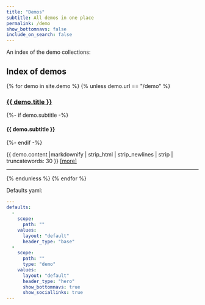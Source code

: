 ```yaml
---
title: "Demos"
subtitle: All demos in one place
permalink: /demo
show_bottomnavs: false
include_on_search: false
---
```


An index of the demo collections:

## Index of demos
{% for demo in  site.demo %}
{% unless demo.url == "/demo" %}
<article class="my-2>
  <div class="row">
    <div class="col">
      <h3 class="chulapa-links-hover-only"><a href="{{ demo.url | absolute_url | remove: ".html" }}">{{ demo.title }}</a></h3 >
      {%- if demo.subtitle -%}
      <h4>{{ demo.subtitle }}</h4>
      {%- endif -%}
    </div>
    <div class="col-4 col-md-3">
      <div class="rounded-lg chulapa-overlay-img" style="background-image: url('{{ demo.header_img | absolute_url }}')" ></div>
    </div>
  </div>
  <div class="row mt-2">
    <div class="col">
      <p>{{ demo.content |markdownify | strip_html | strip_newlines | strip |  truncatewords: 30 }}
<a href="{{ demo.url | absolute_url | remove: ".html"  }}">[more]</a></p>
    </div>
  </div>
  <hr class="bg-chulapa">
</article>
{% endunless %}
{% endfor %}

Defaults yaml:

```yaml
---
defaults:
  -
    scope:
      path: ""
    values:
      layout: "default"
      header_type: "base"
  -
    scope:
      path: ""
      type: "demo"
    values:
      layout: "default"
      header_type: "hero"
      show_bottomnavs: true
      show_sociallinks: true
---
```

